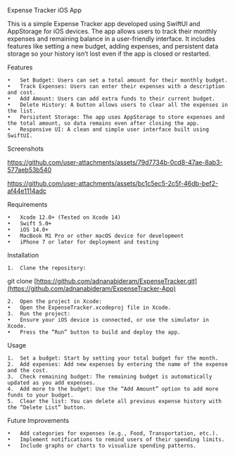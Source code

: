 Expense Tracker iOS App

This is a simple Expense Tracker app developed using SwiftUI and AppStorage for iOS devices. The app allows users to track their monthly expenses and remaining balance in a user-friendly interface. It includes features like setting a new budget, adding expenses, and persistent data storage so your history isn’t lost even if the app is closed or restarted.

Features

	•	Set Budget: Users can set a total amount for their monthly budget.
	•	Track Expenses: Users can enter their expenses with a description and cost.
	•	Add Amount: Users can add extra funds to their current budget.
	•	Delete History: A button allows users to clear all the expenses in the list.
	•	Persistent Storage: The app uses AppStorage to store expenses and the total amount, so data remains even after closing the app.
	•	Responsive UI: A clean and simple user interface built using SwiftUI.

Screenshots

https://github.com/user-attachments/assets/79d7734b-0cd8-47ae-8ab3-577aeb53b540

https://github.com/user-attachments/assets/bc1c5ec5-2c5f-46db-bef2-af44e1114adc


Requirements

	•	Xcode 12.0+ (Tested on Xcode 14)
	•	Swift 5.0+
	•	iOS 14.0+
	•	MacBook M1 Pro or other macOS device for development
	•	iPhone 7 or later for deployment and testing

Installation

	1.	Clone the repository:

git clone [https://github.com/adnanabideram/ExpenseTracker.git](https://github.com/adnanabideram/ExpenseTracker-App)


	2.	Open the project in Xcode:
	•	Open the ExpenseTracker.xcodeproj file in Xcode.
	3.	Run the project:
	•	Ensure your iOS device is connected, or use the simulator in Xcode.
	•	Press the “Run” button to build and deploy the app.

Usage

	1.	Set a budget: Start by setting your total budget for the month.
	2.	Add expenses: Add new expenses by entering the name of the expense and the cost.
	3.	Check remaining budget: The remaining budget is automatically updated as you add expenses.
	4.	Add more to the budget: Use the “Add Amount” option to add more funds to your budget.
	5.	Clear the list: You can delete all previous expense history with the “Delete List” button.

Future Improvements

	•	Add categories for expenses (e.g., Food, Transportation, etc.).
	•	Implement notifications to remind users of their spending limits.
	•	Include graphs or charts to visualize spending patterns.

